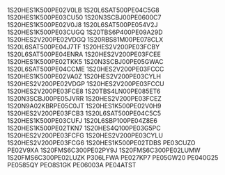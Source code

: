 1S20HES1K500PE02V0LB
1S20L6SAT500PE04C5G8
1S20HES1K500PE03CU50
1S20N3SCBJ00PE0600C7
1S20HES1K500PE02V0J8
1S20L6SAT500PE054V2J
1S20HES1K500PE03CUGQ
1S20TBS6P400PE09A29D
1S20HES2V200PE02VDGQ
1S20RBS81M00PE078CLX
1S20L6SAT500PE04J7TF
1S20HES2V200PE03FCBY
1S20L6SAT500PE04ENRA
1S20HES2V200PE03FCEE
1S20HES1K500PE02TKK5
1S20N3SCBJ00PE05GWAC
1S20L6SAT500PE04CCME
1S20HES2V200PE03FCCC
1S20HES1K500PE02VA0Z
1S20HES2V200PE03CYLH
1S20HES2V200PE02VDGP
1S20HES2V200PE03FCCU
1S20HES2V200PE03FCE8
1S20TBS4LN00PE085ET6
1S20N3SCBJ00PE05JVRR
1S20HES2V200PE03FCEZ
1S20N9A02KBRPE05C0JT
1S20HES1K500PE02V0H9
1S20HES2V200PE03FCB3
1S20L6SAT500PE04C5C5
1S20HES1K500PE03CUFJ
1S20L6SBP100PE04Z8E6
1S20HES1K500PE02TKN7
1S20HES4Q100PE03G5PC
1S20HES2V200PE03FCFG
1S20HES2V200PE03CYLU
1S20HES2V200PE03FCG6
1S20HES1K500PE02TDBS
PE03CUZO
PE02V9XA
1S20FMS6C300PE02PY9J
1S20FMS6C300PE02LUMW
1S20FMS6C300PE02LUZK
P306LFWA
PE027KP7
PE05GW20
PE040G25
PE0585QY
PEO8S1GK
PE06003A
PE04ATST



